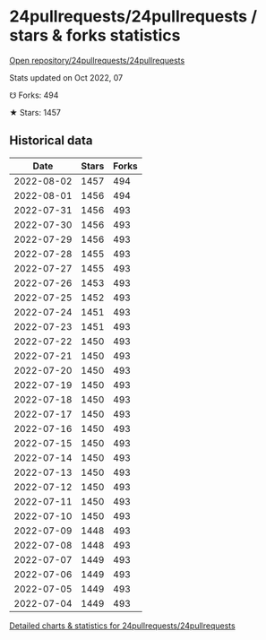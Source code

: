 # 24pullrequests/24pullrequests / stars & forks statistics

[Open repository/24pullrequests/24pullrequests](https://github.com/24pullrequests/24pullrequests)

Stats updated on Oct 2022, 07

☋ Forks: 494

★ Stars: 1457

## Historical data
| Date | Stars | Forks |
|------|-------|-------|
| 2022-08-02 | 1457 | 494 | 
| 2022-08-01 | 1456 | 494 | 
| 2022-07-31 | 1456 | 493 | 
| 2022-07-30 | 1456 | 493 | 
| 2022-07-29 | 1456 | 493 | 
| 2022-07-28 | 1455 | 493 | 
| 2022-07-27 | 1455 | 493 | 
| 2022-07-26 | 1453 | 493 | 
| 2022-07-25 | 1452 | 493 | 
| 2022-07-24 | 1451 | 493 | 
| 2022-07-23 | 1451 | 493 | 
| 2022-07-22 | 1450 | 493 | 
| 2022-07-21 | 1450 | 493 | 
| 2022-07-20 | 1450 | 493 | 
| 2022-07-19 | 1450 | 493 | 
| 2022-07-18 | 1450 | 493 | 
| 2022-07-17 | 1450 | 493 | 
| 2022-07-16 | 1450 | 493 | 
| 2022-07-15 | 1450 | 493 | 
| 2022-07-14 | 1450 | 493 | 
| 2022-07-13 | 1450 | 493 | 
| 2022-07-12 | 1450 | 493 | 
| 2022-07-11 | 1450 | 493 | 
| 2022-07-10 | 1450 | 493 | 
| 2022-07-09 | 1448 | 493 | 
| 2022-07-08 | 1448 | 493 | 
| 2022-07-07 | 1449 | 493 | 
| 2022-07-06 | 1449 | 493 | 
| 2022-07-05 | 1449 | 493 | 
| 2022-07-04 | 1449 | 493 | 


[Detailed charts & statistics for 24pullrequests/24pullrequests](https://reviewgithub.com/rep/24pullrequests/24pullrequests)
